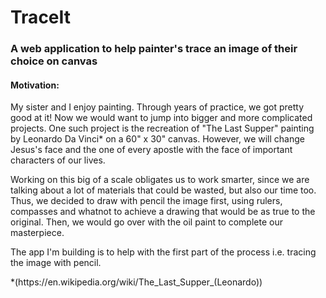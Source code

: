 <h1>TraceIt</h1>
<h3>A web application to help painter's trace an image of their choice on canvas</h3>

<div>
<h4>Motivation:</h4>

<p>
My sister and I enjoy painting. Through years of practice, we got pretty good at it! Now we would want to jump into bigger and more complicated projects. One such project is the recreation of "The Last Supper" painting by Leonardo Da Vinci*  on a 60" x 30" canvas. However, we will change Jesus's face and the one of every apostle with the face of important characters of our lives. 
</p>

<p>
Working on this big of a scale obligates us to work smarter, since we are talking about a lot of materials that could be wasted, but also our time too. Thus, we decided to draw with pencil the image first, using rulers, compasses and whatnot to achieve a drawing that would be as true to the original. Then, we would go over with the oil paint to complete our masterpiece. 
</p>

<p>
The app I'm building is to help with the first part of the process i.e. tracing the image with pencil.
</p>

<p>
*(https://en.wikipedia.org/wiki/The_Last_Supper_(Leonardo))
</p>

</div>

<img src=""/>
